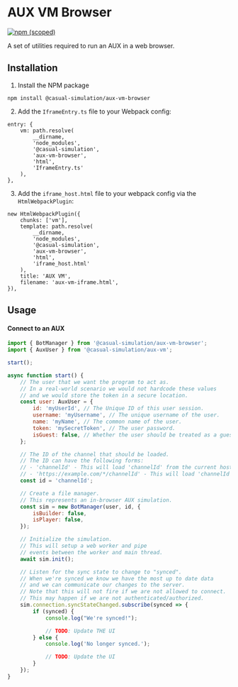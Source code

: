 # AUX VM Browser

[![npm (scoped)](https://img.shields.io/npm/v/@casual-simulation/aux-vm-browser.svg)](https://www.npmjs.com/package/@casual-simulation/aux-vm-browser)

A set of utilities required to run an AUX in a web browser.

## Installation

1. Install the NPM package

```
npm install @casual-simulation/aux-vm-browser
```

2. Add the `IframeEntry.ts` file to your Webpack config:

```
entry: {
    vm: path.resolve(
        __dirname,
        'node_modules',
        '@casual-simulation',
        'aux-vm-browser',
        'html',
        'IframeEntry.ts'
    ),
},
```

3. Add the `iframe_host.html` file to your webpack config via the `HtmlWebpackPlugin`:

```
new HtmlWebpackPlugin({
    chunks: ['vm'],
    template: path.resolve(
        __dirname,
        'node_modules',
        '@casual-simulation',
        'aux-vm-browser',
        'html',
        'iframe_host.html'
    ),
    title: 'AUX VM',
    filename: 'aux-vm-iframe.html',
}),
```

## Usage

#### Connect to an AUX

```javascript
import { BotManager } from '@casual-simulation/aux-vm-browser';
import { AuxUser } from '@casual-simulation/aux-vm';

start();

async function start() {
    // The user that we want the program to act as.
    // In a real-world scenario we would not hardcode these values
    // and we would store the token in a secure location.
    const user: AuxUser = {
        id: 'myUserId', // The Unique ID of this user session.
        username: 'myUsername', // The unique username of the user.
        name: 'myName', // The common name of the user.
        token: 'mySecretToken', // The user password.
        isGuest: false, // Whether the user should be treated as a guest.
    };

    // The ID of the channel that should be loaded.
    // The ID can have the following forms:
    // - 'channelId' - This will load 'channelId' from the current host (taken from navigator).
    // - 'https://example.com/*/channelId' - This will load 'channelId' from example.com over https
    const id = 'channelId';

    // Create a file manager.
    // This represents an in-browser AUX simulation.
    const sim = new BotManager(user, id, {
        isBuilder: false,
        isPlayer: false,
    });

    // Initialize the simulation.
    // This will setup a web worker and pipe
    // events between the worker and main thread.
    await sim.init();

    // Listen for the sync state to change to "synced".
    // When we're synced we know we have the most up to date data
    // and we can communicate our changes to the server.
    // Note that this will not fire if we are not allowed to connect.
    // This may happen if we are not authenticated/authorized.
    sim.connection.syncStateChanged.subscribe(synced => {
        if (synced) {
            console.log("We're synced!");

            // TODO: Update THE UI
        } else {
            console.log('No longer synced.');

            // TODO: Update the UI
        }
    });
}
```
